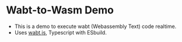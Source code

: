 # Wabt-to-Wasm Demo

- This is a demo to execute wabt (Webassembly Text) code realtime.
- Uses [wabt.js](https://github.com/AssemblyScript/wabt.js), Typescript with ESbuild.

